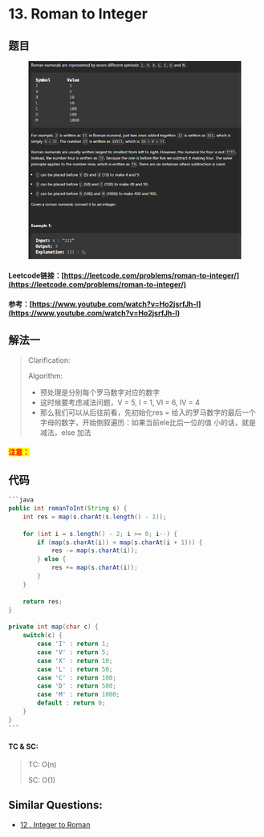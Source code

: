 # 13. Roman to Integer

## 题目

<figure><img src="../../.gitbook/assets/image (1) (1) (1) (1) (1) (1) (1) (1) (1) (1) (1) (1) (1) (1) (1) (1) (1) (1) (1) (1).png" alt=""><figcaption></figcaption></figure>

#### Leetcode链接：[https://leetcode.com/problems/roman-to-integer/](https://leetcode.com/problems/roman-to-integer/)

#### 参考：[https://www.youtube.com/watch?v=Ho2jsrfJh-I](https://www.youtube.com/watch?v=Ho2jsrfJh-I)

## 解法一

> Clarification:&#x20;
>
> Algorithm:&#x20;
>
> * 预处理是分别每个罗马数字对应的数字
> * 这时候要考虑减法问题，V = 5, I = 1, VI = 6, IV = 4
> * 那么我们可以从后往前看，先初始化res = 给入的罗马数字的最后一个字母的数字，开始倒叙遍历：如果当前ele比后一位的值 小的话，就是减法，else 加法

#### <mark style="color:red;">注意：</mark>

## 代码

````java
```java
public int romanToInt(String s) {
    int res = map(s.charAt(s.length() - 1));

    for (int i = s.length() - 2; i >= 0; i--) {
        if (map(s.charAt(i)) < map(s.charAt(i + 1))) {
            res -= map(s.charAt(i));
        } else {
            res += map(s.charAt(i));
        }
    }

    return res;
}

private int map(char c) {
    switch(c) {
        case 'I' : return 1;
        case 'V' : return 5;
        case 'X' : return 10;
        case 'L' : return 50;
        case 'C' : return 100;
        case 'D' : return 500;
        case 'M' : return 1000;
        default : return 0;
    }
}
```
````

#### TC & SC:&#x20;

> TC: O(n)
>
> SC: O(1)

## **Similar Questions:**&#x20;

* [12 . Integer to Roman](12.-integer-to-roman.md)
